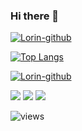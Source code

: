 ### Hi there 👋

[![Lorin-github](https://github-readme-stats.vercel.app/api?username=yfcyfc123234)](https://github.com/anuraghazra/github-readme-stats)

[![Top Langs](https://github-readme-stats.vercel.app/api/top-langs/?username=yfcyfc123234&layout=compact&theme=midnight-purple)](https://github.com/Akash1362000)

[![Lorin-github](https://github-profile-trophy.vercel.app/?username=yfcyfc123234)](https://github.com/ryo-ma/github-profile-trophy)

<span > 
<img src="https://img.shields.io/badge/-HTML5-E34F26?style=flat-square&logo=java" /> 
  <img src="https://img.shields.io/badge/-CSS3-1572B6?style=flat-square&logo=css3" /> 
  <img src="https://img.shields.io/badge/-JavaScript-oringe?style=flat-square&logo=kotlin" /> </span>
 

  ![views](https://visitor-badge-deno.deno.dev/yfcyfc123234.yfcyfc123234.svg)
  
<!--
**yfcyfc123234/yfcyfc123234** is a ✨ _special_ ✨ repository because its `README.md` (this file) appears on your GitHub profile.

Here are some ideas to get you started:

- 🔭 I’m currently working on ...
- 🌱 I’m currently learning ...
- 👯 I’m looking to collaborate on ...
- 🤔 I’m looking for help with ...
- 💬 Ask me about ...
- 📫 How to reach me: ...
- 😄 Pronouns: ...
- ⚡ Fun fact: ...
-->
